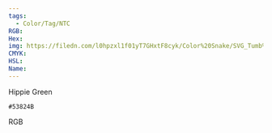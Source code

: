 ```yaml
---
tags:
  - Color/Tag/NTC
RGB:
Hex:
img: https://filedn.com/l0hpzxl1f01yT7GHxtF8cyk/Color%20Snake/SVG_Tumb%20Mass%20No%20Name/53824B.svg
CMYK:
HSL:
Name:
---
```

Hippie Green
```palette
#53824B
```
RGB
